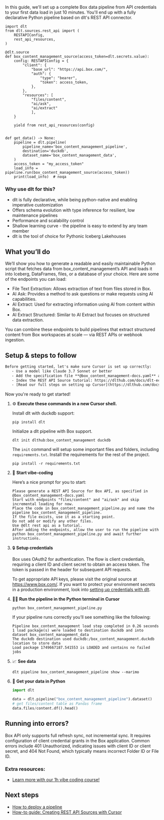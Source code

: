 In this guide, we'll set up a complete Box data pipeline from API credentials to your first data load in just 10 minutes. You'll end up with a fully declarative Python pipeline based on dlt's REST API connector.

```python-outcome
import dlt
from dlt.sources.rest_api import (
    RESTAPIConfig,
    rest_api_resources,
)

@dlt.source
def box_content_management_source(access_token=dlt.secrets.value):
    config: RESTAPIConfig = {
        "client": {
            "base_url": "https://api.box.com/",
            "auth": {
                "type": "bearer",
                "token": access_token,
            },
        },
        "resources": [
            "files/content",
            "ai/ask",
            "ai/extract"
            ],
    }

    yield from rest_api_resources(config)


def get_data() -> None:
    pipeline = dlt.pipeline(
        pipeline_name='box_content_management_pipeline',
        destination='duckdb',
        dataset_name='box_content_management_data', 
    )
    access_token = "my_access_token"
    load_info = pipeline.run(box_content_management_source(access_token))
    print(load_info)  # noqa
```

### Why use dlt for this?

- dlt is fully declarative, while being python-native and enabling imperative customization
- Offers schema evolution with type inference for resilient, low maintenance pipelines
- Performance and scalability control
- Shallow learning curve - the pipeline is easy to extend by any team member
- dlt is the tool of choice for Pythonic Iceberg Lakehouses

## What you’ll do

We’ll show you how to generate a readable and easily maintainable Python script that fetches data from box_content_management’s API and loads it into Iceberg, DataFrames, files, or a database of your choice. Here are some of the endpoints you can load:

- File Text Extraction: Allows extraction of text from files stored in Box.
- AI Ask: Provides a method to ask questions or make requests using AI capabilities.
- AI Extract: Used for extracting information using AI from content within Box.
- AI Extract Structured: Similar to AI Extract but focuses on structured data extraction.

You can combine these endpoints to build pipelines that extract structured content from Box workspaces at scale — via REST APIs or webhook ingestion.

## Setup & steps to follow

```default
Before getting started, let's make sure Cursor is set up correctly:
   - Use a model like Claude 3.7 Sonnet or better
   - Add the specification file **@box_content_management-docs.yaml** as context
   - Index the REST API Source tutorial: https://dlthub.com/docs/dlt-ecosystem/verified-sources/rest_api/ and add it to context as **@dlt rest api**
   - [Read our full steps on setting up Cursor](https://dlthub.com/docs/dlt-ecosystem/llm-tooling/cursor-restapi#23-configuring-cursor-with-documentation)
```

Now you're ready to get started! 

1. ⚙️ **Execute these commands in a new Cursor shell.**
    
    Install dlt with duckdb support:
    ```shell
    pip install dlt
    ```

    Initialize a dlt pipeline with Box support.
    ```shell
    dlt init dlthub:box_content_management duckdb
    ```

    The `init` command will setup some important files and folders, including `requirements.txt`. Install the requirements for the rest of the project.
    ```shell
    pip install -r requirements.txt
    ```
    
2. 🤠 **Start vibe-coding**
    
    Here’s a nice prompt for you to start: 
    
    ```prompt
    Please generate a REST API Source for Box API, as specified in @box_content_management-docs.yaml 
    Start with endpoints "files/content" and "ai/ask" and skip incremental loading for now. 
    Place the code in box_content_management_pipeline.py and name the pipeline box_content_management_pipeline. 
    If the file exists, use it as a starting point. 
    Do not add or modify any other files. 
    Use @dlt rest api as a tutorial. 
    After adding the endpoints, allow the user to run the pipeline with python box_content_management_pipeline.py and await further instructions.
    ```

    
3. 🔒 **Setup credentials** 
    
    Box uses OAuth2 for authentication. The flow is client credentials, requiring a client ID and client secret to obtain an access token. The token is passed in the header for subsequent API requests.
    
    To get appropriate API keys, please visit the original source at https://www.box.com/.
    If you want to protect your environment secrets in a production environment, look into [setting up credentials with dlt](https://dlthub.com/docs/walkthroughs/add_credentials).
    
4. 🏃‍♀️ **Run the pipeline in the Python terminal in Cursor**
    
    ```shell
    python box_content_management_pipeline.py
    ```
    
    If your pipeline runs correctly you’ll see something like the following:
    
    ```shell
    Pipeline box_content_management load step completed in 0.26 seconds
    1 load package(s) were loaded to destination duckdb and into dataset box_content_management_data
    The duckdb destination used duckdb:/box_content_management.duckdb location to store data
    Load package 1749667187.541553 is LOADED and contains no failed jobs
    ```
    
5. 📈 **See data**
    
    ```shell
    dlt pipeline box_content_management_pipeline show --marimo
    ```
    
6. 🐍 **Get your data in Python**
    
    ```python
    import dlt

   data = dlt.pipeline("box_content_management_pipeline").dataset()
   # get files/content table as Pandas frame
   data.files/content.df().head()
    ```

## Running into errors?

Box API only supports full refresh sync, not incremental sync. It requires configuration of client credential grants in the Box application. Common errors include 401 Unauthorized, indicating issues with client ID or client secret, and 404 Not Found, which typically means incorrect Folder ID or File ID.

### Extra resources:

- [Learn more with our 1h vibe coding course!](https://www.youtube.com/watch?v=GGid70rnJuM)

## Next steps

- [How to deploy a pipeline](https://dlthub.com/docs/walkthroughs/deploy-a-pipeline)
- [How-to guide: Creating REST API Sources with Cursor](https://dlthub.com/docs/dlt-ecosystem/llm-tooling/cursor-restapi)